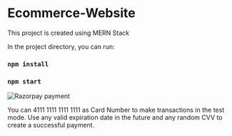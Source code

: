 # Ecommerce-Website
This project is created using MERN Stack

In the project directory, you can run:

### `npm install`

### `npm start`

![Razorpay payment](https://razorpay.com/docs/assets/images/web-integration/checkout-combined.png)

You can 4111 1111 1111 1111 as Card Number to make transactions in the test mode. Use any valid expiration date in the future and any random CVV to create a successful payment.
